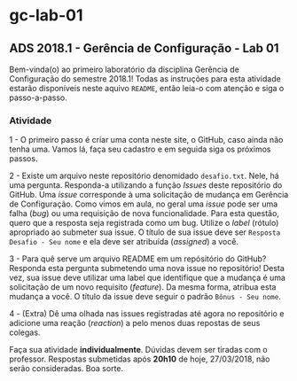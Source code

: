 # gc-lab-01
## ADS 2018.1 - Gerência de Configuração - Lab 01

Bem-vinda(o) ao primeiro laboratório da disciplina Gerência de Configuração do
semestre 2018.1! Todas as instruções para esta atividade estarão disponíveis
neste aquivo `README`, então leia-o com atenção e siga o passo-a-passo.

### Atividade

1 - O primeiro passo é criar uma conta neste site, o GitHub, caso ainda não
tenha uma. Vamos lá, faça seu cadastro e em seguida siga os próximos passos.

2 - Existe um arquivo neste repositório denomidado `desafio.txt`. Nele, há
uma pergunta. Responda-a utilizando a função *Issues* deste repositório do
GitHub. Uma _issue_ corresponde à uma solicitação de mudança em Gerência de
Configuração. Como vimos em aula, no geral uma _issue_ pode ser uma falha
(_bug_) ou uma requisição de nova funcionalidade. Para esta questão, quero
que a resposta seja registrada como um bug. Utilize o _label_ (rótulo)
apropriado ao submeter sua issue. O título de sua issue deve ser `Resposta
Desafio - Seu nome` e ela deve ser atribuída (_assigned_) a você.

3 - Para quê serve um arquivo README em um repósitório do GitHub? Responda
esta pergunta submetendo uma nova issue no repositório! Desta vez, sua issue
deve utilizar uma label que identifique que a mudança é uma solicitação de um
novo requisito (_feature_). Da mesma forma, atribua esta mudança a você. O
título da issue deve seguir o padrão `Bônus - Seu nome`.

4 - (Extra) Dê uma olhada nas issues registradas até agora no repositório e
adicione uma reação (_reaction_) a pelo menos duas repostas de seus colegas.

Faça sua atividade **individualmente**. Dúvidas devem ser tiradas com o
professor. Respostas submetidas após **20h10** de hoje, 27/03/2018, não serão
consideradas. Boa sorte.
